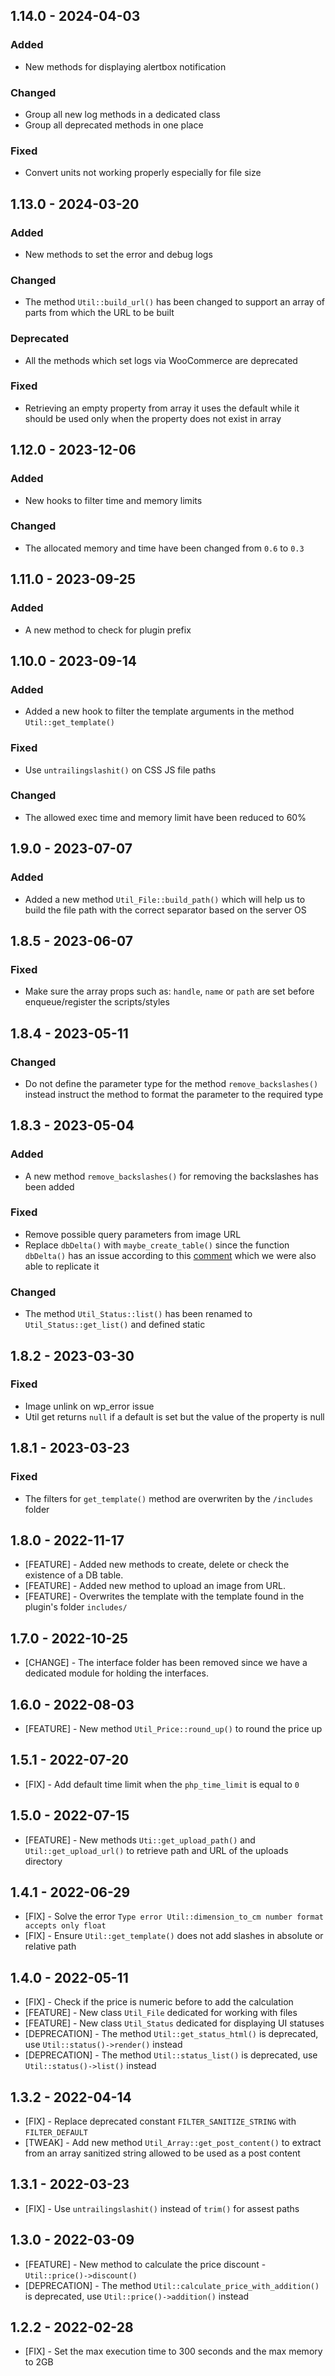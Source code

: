 ## 1.14.0 - 2024-04-03

### Added

* New methods for displaying alertbox notification

### Changed

* Group all new log methods in a dedicated class
* Group all deprecated methods in one place

### Fixed

* Convert units not working properly especially for file size

## 1.13.0 - 2024-03-20

### Added

* New methods to set the error and debug logs

### Changed

* The method `Util::build_url()` has been changed to support an array of parts from which the URL to be built

### Deprecated

* All the methods which set logs via WooCommerce are deprecated

### Fixed

* Retrieving an empty property from array it uses the default while it should be used only when the property does not exist in array

## 1.12.0 - 2023-12-06

### Added

* New hooks to filter time and memory limits

### Changed

* The allocated memory and time have been changed from `0.6` to `0.3`

## 1.11.0 - 2023-09-25

### Added

* A new method to check for plugin prefix

## 1.10.0 - 2023-09-14

### Added

* Added a new hook to filter the template arguments in the method `Util::get_template()`

### Fixed

* Use `untrailingslashit()` on CSS JS file paths

### Changed

* The allowed exec time and memory limit have been reduced to 60%

## 1.9.0 - 2023-07-07

### Added

* Added a new method `Util_File::build_path()` which will help us to build the file path with the correct separator based on the server OS

## 1.8.5 - 2023-06-07

### Fixed

* Make sure the array props such as: `handle`, `name` or `path` are set before enqueue/register the scripts/styles

## 1.8.4 - 2023-05-11

### Changed

* Do not define the parameter type for the method `remove_backslashes()` instead instruct the method to format the parameter to the required type

## 1.8.3 - 2023-05-04

### Added

* A new method `remove_backslashes()` for removing the backslashes has been added

### Fixed

* Remove possible query parameters from image URL
* Replace `dbDelta()` with `maybe_create_table()` since the function `dbDelta()` has an issue according to this [comment](https://developer.wordpress.org/reference/functions/dbdelta/#comment-5413) which we were also able to replicate it

### Changed

* The method `Util_Status::list()` has been renamed to `Util_Status::get_list()` and defined static

## 1.8.2 - 2023-03-30

### Fixed

* Image unlink on wp_error issue
* Util get returns `null` if a default is set but the value of the property is null

## 1.8.1 - 2023-03-23

### Fixed

* The filters for `get_template()` method are overwriten by the `/includes` folder

## 1.8.0 - 2022-11-17

* [FEATURE] - Added new methods to create, delete or check the existence of a DB table.
* [FEATURE] - Added new method to upload an image from URL.
* [FEATURE] - Overwrites the template with the template found in the plugin's folder `includes/`

## 1.7.0 - 2022-10-25

* [CHANGE] - The interface folder has been removed since we have a dedicated module for holding the interfaces.

## 1.6.0 - 2022-08-03

* [FEATURE] - New method `Util_Price::round_up()` to round the price up

## 1.5.1 - 2022-07-20

* [FIX] - Add default time limit when the `php_time_limit` is equal to `0`

## 1.5.0 - 2022-07-15

* [FEATURE] - New methods `Uti::get_upload_path()` and `Util::get_upload_url()` to retrieve path and URL of the uploads directory

## 1.4.1 - 2022-06-29

* [FIX] - Solve the error `Type error Util::dimension_to_cm number format accepts only float`
* [FIX] - Ensure `Util::get_template()` does not add slashes in absolute or relative path

## 1.4.0 - 2022-05-11

* [FIX] - Check if the price is numeric before to add the calculation
* [FEATURE] - New class `Util_File` dedicated for working with files
* [FEATURE] - New class `Util_Status` dedicated for displaying UI statuses
* [DEPRECATION] - The method `Util::get_status_html()` is deprecated, use `Util::status()->render()` instead
* [DEPRECATION] - The method `Util::status_list()` is deprecated, use `Util::status()->list()` instead

## 1.3.2 - 2022-04-14

* [FIX] - Replace deprecated constant `FILTER_SANITIZE_STRING` with `FILTER_DEFAULT`
* [TWEAK] - Add new method `Util_Array::get_post_content()` to extract from an array sanitized string allowed to be used as a post content

## 1.3.1 - 2022-03-23

* [FIX] - Use `untrailingslashit()` instead of `trim()` for assest paths

## 1.3.0 - 2022-03-09

* [FEATURE] - New method to calculate the price discount - `Util::price()->discount()`
* [DEPRECATION] - The method `Util::calculate_price_with_addition()` is deprecated, use `Util::price()->addition()` instead

## 1.2.2 - 2022-02-28

* [FIX] - Set the max execution time to 300 seconds and the max memory to 2GB